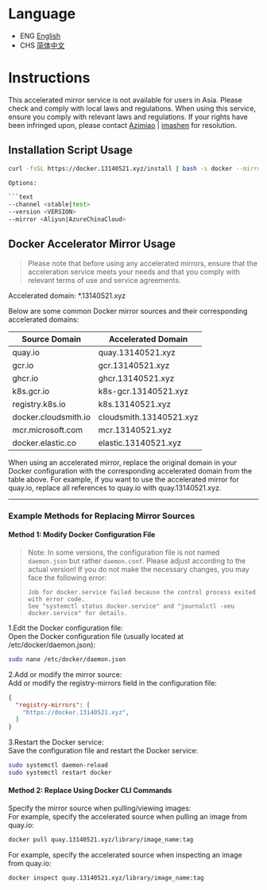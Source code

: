 # Language
- ENG [English](README.md)
- CHS [简体中文](/README_CHS.md)

# Instructions
This accelerated mirror service is not available for users in Asia. Please check and comply with local laws and regulations.
When using this service, ensure you comply with relevant laws and regulations. If your rights have been infringed upon, please contact [Azimiao](https://github.com/Azimiao) | [imashen](https://github.com/imashen) for resolution.

## Installation Script Usage

```bash
curl -fsSL https://docker.13140521.xyz/install | bash -s docker --mirror Aliyun

Options:

```text
--channel <stable|test>
--version <VERSION>
--mirror <Aliyun|AzureChinaCloud>
```

## Docker Accelerator Mirror Usage

> Please note that before using any accelerated mirrors, ensure that the acceleration service meets your needs and that you comply with relevant terms of use and service agreements.

Accelerated domain: *.13140521.xyz

Below are some common Docker mirror sources and their corresponding accelerated domains:

| Source Domain            | Accelerated Domain                   |
|-------------------|--------------------------|
| quay.io           | quay.13140521.xyz        |
| gcr.io            | gcr.13140521.xyz         |
| ghcr.io           | ghcr.13140521.xyz        |
| k8s.gcr.io        | k8s-gcr.13140521.xyz     |
| registry.k8s.io   | k8s.13140521.xyz         |
| docker.cloudsmith.io | cloudsmith.13140521.xyz |
| mcr.microsoft.com | mcr.13140521.xyz         |
| docker.elastic.co | elastic.13140521.xyz    |

When using an accelerated mirror, replace the original domain in your Docker configuration with the corresponding accelerated domain from the table above. For example, if you want to use the accelerated mirror for quay.io, replace all references to quay.io with quay.13140521.xyz.


---

### Example Methods for Replacing Mirror Sources
#### Method 1: Modify Docker Configuration File

> Note: In some versions, the configuration file is not named `daemon.json` but rather `daemon.conf`. Please adjust according to the actual version!
> If you do not make the necessary changes, you may face the following error:
> ```
> Job for docker.service failed because the control process exited with error code.
> See "systemctl status docker.service" and "journalctl -xeu docker.service" for details.
> ```

1.Edit the Docker configuration file:   
Open the Docker configuration file (usually located at /etc/docker/daemon.json):
```bash
sudo nano /etc/docker/daemon.json
```
2.Add or modify the mirror source:   
Add or modify the registry-mirrors field in the configuration file:
```json
{
  "registry-mirrors": [
    "https://docker.13140521.xyz",
  ]
}
```
3.Restart the Docker service:   
Save the configuration file and restart the Docker service:
```bash
sudo systemctl daemon-reload
sudo systemctl restart docker
```
#### Method 2: Replace Using Docker CLI Commands
Specify the mirror source when pulling/viewing images:  
For example, specify the accelerated source when pulling an image from quay.io:
```bash
docker pull quay.13140521.xyz/library/image_name:tag
```
For example, specify the accelerated source when inspecting an image from quay.io:
```bash
docker inspect quay.13140521.xyz/library/image_name:tag
```
